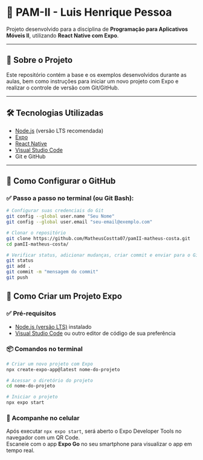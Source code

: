 # 📱 PAM-II - Luis Henrique Pessoa

Projeto desenvolvido para a disciplina de **Programação para Aplicativos Móveis II**, utilizando **React Native com Expo**.

---

## 🧠 Sobre o Projeto

Este repositório contém a base e os exemplos desenvolvidos durante as aulas, bem como instruções para iniciar um novo projeto com Expo e realizar o controle de versão com Git/GitHub.

---

## 🛠️ Tecnologias Utilizadas

- [Node.js](https://nodejs.org/) (versão LTS recomendada)
- [Expo](https://expo.dev/)
- [React Native](https://reactnative.dev/)
- [Visual Studio Code](https://code.visualstudio.com/)
- Git e GitHub

---

## 🚀 Como Configurar o GitHub

### ✅ Passo a passo no terminal (ou Git Bash):

```bash
# Configurar suas credenciais do Git
git config --global user.name "Seu Nome"
git config --global user.email "seu-email@exemplo.com"

# Clonar o repositório
git clone https://github.com/MatheusCostta07/pamII-matheus-costa.git
cd pamII-matheus-costa/

# Verificar status, adicionar mudanças, criar commit e enviar para o GitHub
git status
git add .
git commit -m "mensagem do commit"
git push
```

## 🚀 Como Criar um Projeto Expo

### ✅ Pré-requisitos

- [Node.js (versão LTS)](https://nodejs.org/pt) instalado
- [Visual Studio Code](https://code.visualstudio.com/) ou outro editor de código de sua preferência

### 📦 Comandos no terminal

```bash
# Criar um novo projeto com Expo
npx create-expo-app@latest nome-do-projeto

# Acessar o diretório do projeto
cd nome-do-projeto

# Iniciar o projeto
npx expo start
```

### 📱 Acompanhe no celular

Após executar `npx expo start`, será aberto o Expo Developer Tools no navegador com um QR Code.  
Escaneie com o app **Expo Go** no seu smartphone para visualizar o app em tempo real.
